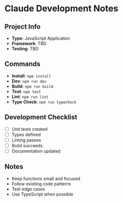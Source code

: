 # Claude Development Notes

## Project Info
- **Type**: JavaScript Application
- **Framework**: TBD
- **Testing**: TBD

## Commands
- **Install**: `npm install`
- **Dev**: `npm run dev`
- **Build**: `npm run build`
- **Test**: `npm test`
- **Lint**: `npm run lint`
- **Type Check**: `npm run typecheck`

## Development Checklist
- [ ] Unit tests created
- [ ] Types defined
- [ ] Linting passes
- [ ] Build succeeds
- [ ] Documentation updated

## Notes
- Keep functions small and focused
- Follow existing code patterns
- Test edge cases
- Use TypeScript when possible
